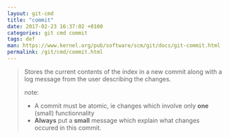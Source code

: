 ```yaml
---
layout: git-cmd
title: "commit"
date: 2017-02-23 16:37:02 +0100
categories: git cmd commit
tags: def
man: https://www.kernel.org/pub/software/scm/git/docs/git-commit.html
permalink: /git/cmd/commit.html
---
```


> Stores the current contents of the index in a new commit along with a log message from the user describing the changes.
> 
> note:
> - A commit must be atomic, ie changes which involve only **one** (small) functionnality
> - **Always** put a **small** message which explain what changes occured in this commit.
